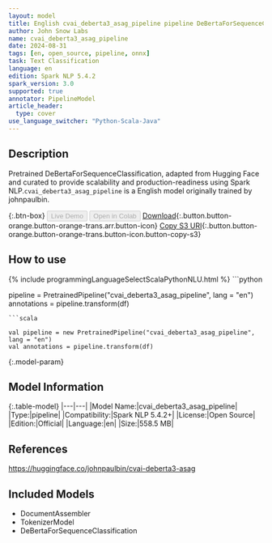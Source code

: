 ```yaml
---
layout: model
title: English cvai_deberta3_asag_pipeline pipeline DeBertaForSequenceClassification from johnpaulbin
author: John Snow Labs
name: cvai_deberta3_asag_pipeline
date: 2024-08-31
tags: [en, open_source, pipeline, onnx]
task: Text Classification
language: en
edition: Spark NLP 5.4.2
spark_version: 3.0
supported: true
annotator: PipelineModel
article_header:
  type: cover
use_language_switcher: "Python-Scala-Java"
---
```


## Description

Pretrained DeBertaForSequenceClassification, adapted from Hugging Face and curated to provide scalability and production-readiness using Spark NLP.`cvai_deberta3_asag_pipeline` is a English model originally trained by johnpaulbin.

{:.btn-box}
<button class="button button-orange" disabled>Live Demo</button>
<button class="button button-orange" disabled>Open in Colab</button>
[Download](https://s3.amazonaws.com/auxdata.johnsnowlabs.com/public/models/cvai_deberta3_asag_pipeline_en_5.4.2_3.0_1725117061572.zip){:.button.button-orange.button-orange-trans.arr.button-icon}
[Copy S3 URI](s3://auxdata.johnsnowlabs.com/public/models/cvai_deberta3_asag_pipeline_en_5.4.2_3.0_1725117061572.zip){:.button.button-orange.button-orange-trans.button-icon.button-copy-s3}

## How to use



<div class="tabs-box" markdown="1">
{% include programmingLanguageSelectScalaPythonNLU.html %}
```python

pipeline = PretrainedPipeline("cvai_deberta3_asag_pipeline", lang = "en")
annotations =  pipeline.transform(df)   

```
```scala

val pipeline = new PretrainedPipeline("cvai_deberta3_asag_pipeline", lang = "en")
val annotations = pipeline.transform(df)

```
</div>

{:.model-param}
## Model Information

{:.table-model}
|---|---|
|Model Name:|cvai_deberta3_asag_pipeline|
|Type:|pipeline|
|Compatibility:|Spark NLP 5.4.2+|
|License:|Open Source|
|Edition:|Official|
|Language:|en|
|Size:|558.5 MB|

## References

https://huggingface.co/johnpaulbin/cvai-deberta3-asag

## Included Models

- DocumentAssembler
- TokenizerModel
- DeBertaForSequenceClassification
